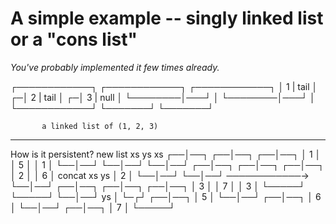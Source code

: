 # A simple example -- singly linked list or a "cons list"

_You've probably implemented it few times already._

┌────────────┐     ┌────────────┐     ┌────────────┐
│  1  | tail │   ┌─│  2  | tail │   ┌─│  3  | null │
└────────│───┘   │ └────────│───┘   │ └────────────┘
         └───────┘          └───────┘

           a linked list of (1, 2, 3)

_________________________________________________________________________

How is it persistent?
                                          new list
  xs            ys                          xs
┌──│──┐       ┌──│──┐                     ┌──│──┐
│  1  │       │  5  │                     │  1  │
└──│──┘       └──│──┘                     └──│──┘
┌──│──┐       ┌──│──┐                     ┌──│──┐
│  2  │       │  6  │   concat xs ys      │  2  │
└──│──┘       └──│──┘   ────────────→     └──│──┘
┌──│──┐       ┌──│──┐                     ┌──│──┐
│  3  │       │  7  │                     │  3  │
└─────┘       └─────┘                     └──│──┘
                                         ys  │
                                          └─┌┘
                                         ┌──│──┐
                                         │  5  │
                                         └──│──┘
                                         ┌──│──┐
                                         │  6  │
                                         └──│──┘
                                         ┌──│──┐
                                         │  7  │
                                         └─────┘
















   
